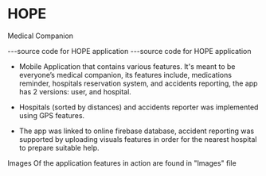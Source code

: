 # HOPE
Medical Companion

---source code for HOPE application
   ---source code for HOPE application
   
* Mobile Application that contains various features. It's meant to be everyone’s medical companion, its features include, medications reminder, hospitals        reservation system, and accidents reporting, the app has 2 versions: user, and hospital.

* Hospitals (sorted by distances) and accidents reporter was implemented using GPS features.

* The app was linked to online firebase database, accident reporting was supported by uploading visuals features in order for the nearest hospital to prepare suitable help.

Images Of the application features in action are found in "Images" file
